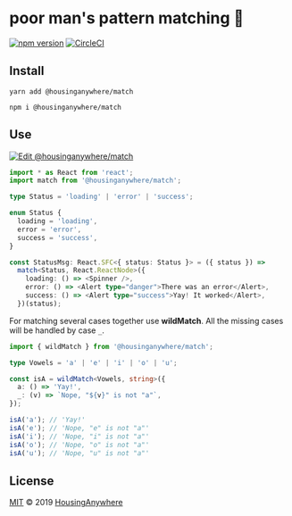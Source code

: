 # poor man's pattern matching :traffic_light:

[![npm version](https://badge.fury.io/js/%40housinganywhere%2Fmatch.svg)](https://badge.fury.io/js/%40housinganywhere%2Fmatch)
[![CircleCI](https://circleci.com/gh/housinganywhere/match.svg?style=svg)](https://circleci.com/gh/housinganywhere/match)

## Install

```
yarn add @housinganywhere/match

npm i @housinganywhere/match
```

## Use

[![Edit @housinganywhere/match](https://codesandbox.io/static/img/play-codesandbox.svg)](https://codesandbox.io/s/y3qk65jpyj)

```ts
import * as React from 'react';
import match from '@housinganywhere/match';

type Status = 'loading' | 'error' | 'success';

enum Status {
  loading = 'loading',
  error = 'error',
  success = 'success',
}

const StatusMsg: React.SFC<{ status: Status }> = ({ status }) =>
  match<Status, React.ReactNode>({
    loading: () => <Spinner />,
    error: () => <Alert type="danger">There was an error</Alert>,
    success: () => <Alert type="success">Yay! It worked</Alert>,
  })(status);
```

For matching several cases together use **wildMatch**. All the missing cases
will be handled by case `_`.

```ts
import { wildMatch } from '@housinganywhere/match';

type Vowels = 'a' | 'e' | 'i' | 'o' | 'u';

const isA = wildMatch<Vowels, string>({
  a: () => 'Yay!',
  _: (v) => `Nope, "${v}" is not "a"`,
});

isA('a'); // 'Yay!'
isA('e'); // 'Nope, "e" is not "a"'
isA('i'); // 'Nope, "i" is not "a"'
isA('o'); // 'Nope, "o" is not "a"'
isA('u'); // 'Nope, "u" is not "a"'
```

## License

[MIT](https://github.com/housinganywhere/match/blob/master/LICENSE) © 2019
[HousingAnywhere](https://housinganywhere.com/)
